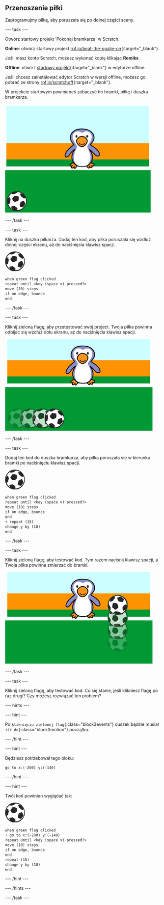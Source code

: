 ## Przenoszenie piłki

Zaprogramujmy piłkę, aby poruszała się po dolnej części sceny.

--- task ---

Otwórz startowy projekt 'Pokonaj bramkarza' w Scratch.

**Online**: otwórz startowy projekt [rpf.io/beat-the-goalie-on](https://rpf.io/beat-the-goalie-on){:target="_blank"}.

Jeśli masz konto Scratch, możesz wykonać kopię klikając **Remiks**.

**Offline**: otwórz [startowy projekt](https://rpf.io/p/en/beat-the-goalie-go){:target="_blank"} w edytorze offline.

Jeśli chcesz zainstalować edytor Scratch w wersji offline, możesz go pobrać ze strony [rpf.io/scratchoff](https://rpf.io/scratchoff){:target="_blank"}.

W projekcie startowym powinieneś zobaczyć tło bramki, piłkę i duszka bramkarza.

![startowy projekt](images/goalie-starter.png)

--- /task ---

--- task ---

Kliknij na duszka piłkarza. Dodaj ten kod, aby piłka poruszała się wzdłuż dolnej części ekranu, aż do naciśnięcia klawisz spacji.

![duszek piłki](images/football-sprite.png)

```blocks3
when green flag clicked
repeat until <key (space v) pressed?>
move (10) steps
if on edge, bounce
end
```

--- /task ---

--- task ---

Kliknij zieloną flagę, aby przetestować swój project. Twoja piłka powinna odbijać się wzdłuż dołu ekranu, aż do naciśnięcia klawisz spacji.

![zrzut ekranu](images/goalie-football-move-test.png)

--- /task ---

--- task ---

Dodaj ten kod do duszka bramkarza, aby piłka poruszała się w kierunku bramki po naciśnięciu klawisz spacji.

![duszek piłki](images/football-sprite.png)

```blocks3
when green flag clicked
repeat until <key (space v) pressed?>
move (10) steps
if on edge, bounce
end
+ repeat (15)
change y by (10)
end
```

--- /task ---

--- task ---

Kliknij zieloną flagę, aby testować kod. Tym razem naciśnij klawisz spacji, a Twoja piłka powinna zmierzać do bramki.

![zrzut ekranu](images/goalie-football-ypos-test.png)

--- /task ---

--- task ---

Kliknij zieloną flagę, aby testować kod. Co się stanie, jeśli klikniesz flagę po raz drugi? Czy możesz rozwiązać ten problem?

--- hints ---

--- hint ---

Po `kliknięciu zielonej flag`{:class="block3events"} duszek będzie musiał `iść do`{:class="block3motion"} początku.

--- /hint ---

--- hint ---

Będziesz potrzebował tego bloku:

```blocks3
go to x:(-200) y:(-140)
```

--- /hint ---

--- hint ---

Twój kod powinien wyglądać tak:

![duszek piłki](images/football-sprite.png)

```blocks3
when green flag clicked
+ go to x:(-200) y:(-140)
repeat until <key (space v) pressed?>
move (10) steps
if on edge, bounce
end
repeat (15)
change y by (10)
end
```

--- /hint ---

--- /hints ---

--- /task ---

